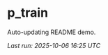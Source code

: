 # p_train

Auto-updating README demo.

<!--START_SECTION:status-->
_Last run: 2025-10-06 16:25 UTC_
<!--END_SECTION:status-->



















































































































































































































































































































































































































































































































































































































































































































































































































































































































































































































































































































